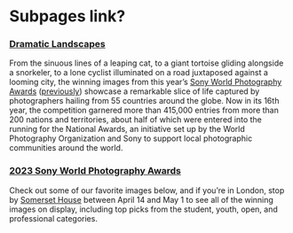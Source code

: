 # Subpages link?

### [Dramatic Landscapes ](https://www.thisiscolossal.com/2023/02/sony-world-photography-awards-2023/)

From the sinuous lines of a leaping cat, to a giant tortoise gliding alongside a snorkeler, to a lone cyclist illuminated on a road juxtaposed against a looming city, the winning images from this year’s [Sony World Photography Awards](https://www.worldphoto.org/sony-world-photography-awards) ([previously](https://www.thisiscolossal.com/2022/03/sony-world-photography-contest-2022/)) showcase a remarkable slice of life captured by photographers hailing from 55 countries around the globe. Now in its 16th year, the competition garnered more than 415,000 entries from more than 200 nations and territories, about half of which were entered into the running for the National Awards, an initiative set up by the World Photography Organization and Sony to support local photographic communities around the world.

### [ 2023 Sony World Photography Awards](https://www.thisiscolossal.com/2023/02/sony-world-photography-awards-2023/)

Check out some of our favorite images below, and if you’re in London, stop by [Somerset House](https://www.somersethouse.org.uk/) between April 14 and May 1 to see all of the winning images on display, including top picks from the student, youth, open, and professional categories.
